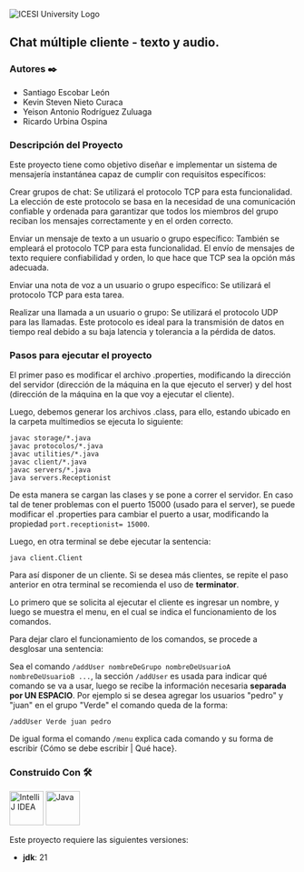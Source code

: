 ![ICESI University Logo](https://www.icesi.edu.co/launiversidad/images/La_universidad/logo_icesi.png)

## Chat múltiple cliente - texto y audio.

### **Autores** ✒️

- Santiago Escobar León
- Kevin Steven Nieto Curaca
- Yeison Antonio Rodríguez Zuluaga
- Ricardo Urbina Ospina

### **Descripción del Proyecto**

Este proyecto tiene como objetivo diseñar e implementar un sistema de mensajería instantánea capaz de cumplir con requisitos específicos:

Crear grupos de chat: Se utilizará el protocolo TCP para esta funcionalidad. La elección de este protocolo se basa en la necesidad de una comunicación confiable y ordenada para garantizar que todos los miembros del grupo reciban los mensajes correctamente y en el orden correcto.

Enviar un mensaje de texto a un usuario o grupo específico: También se empleará el protocolo TCP para esta funcionalidad. El envío de mensajes de texto requiere confiabilidad y orden, lo que hace que TCP sea la opción más adecuada.

Enviar una nota de voz a un usuario o grupo específico: Se utilizará el protocolo TCP para esta tarea.

Realizar una llamada a un usuario o grupo: Se utilizará el protocolo UDP para las llamadas. Este protocolo es ideal para la transmisión de datos en tiempo real debido a su baja latencia y tolerancia a la pérdida de datos.


### **Pasos para ejecutar el proyecto**

El primer paso es modificar el archivo .properties, modificando la dirección del servidor (dirección de la máquina en la que ejecuto el server) y del host (dirección de la máquina en la que voy a ejecutar el cliente).

Luego, debemos generar los archivos .class, para ello, estando ubicado en la carpeta
multimedios se ejecuta lo siguiente:

```
javac storage/*.java
javac protocolos/*.java
javac utilities/*.java
javac client/*.java
javac servers/*.java
java servers.Receptionist
```

De esta manera se cargan las clases y se pone a correr el servidor. En caso tal de tener problemas
con el puerto 15000 (usado para el server),  se puede modificar el .properties para cambiar el puerto
a usar, modificando la propiedad ```port.receptionist= 15000```.

Luego, en otra terminal se debe ejecutar la sentencia:

```
java client.Client
```

Para así disponer de un cliente. Si se desea más clientes, se repite el paso anterior en otra terminal
se recomienda el uso de **terminator**.

Lo primero que se solicita al ejecutar el cliente es ingresar un nombre, y luego se muestra el menu,
en el cual se indica el funcionamiento de los comandos.

Para dejar claro el funcionamiento de los comandos, se procede a desglosar una sentencia:

Sea el comando ```/addUser nombreDeGrupo nombreDeUsuarioA nombreDeUsuarioB ...```, la sección ```/addUser```
es usada para indicar qué comando se va a usar, luego se recibe la información necesaria **separada por
UN ESPACIO**. Por ejemplo si se desea agregar los usuarios "pedro" y "juan" en el grupo "Verde" el comando
queda de la forma:

```
/addUser Verde juan pedro
```

De igual forma el comando ```/menu``` explica cada comando y su forma de escribir {Cómo se debe escribir | Qué hace}.


### **Construido Con** 🛠️

<div style="text-align: left">
    <p>
        <a href="https://www.jetbrains.com/idea/" target="_blank"> <img alt="IntelliJ IDEA" src="https://cdn.svgporn.com/logos/intellij-idea.svg" height="60" width = "60"></a>
        <a href="https://www.java.com/" target="_blank"> <img alt="Java" src="https://cdn.svgporn.com/logos/java.svg" height="60" width = "60"></a>
    </p>
</div>

Este proyecto requiere las siguientes versiones:

- **jdk**: 21
